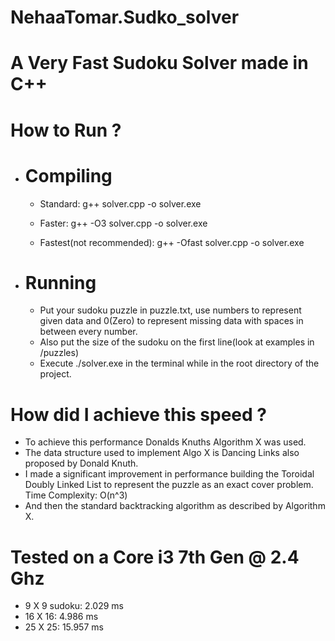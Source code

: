 # NehaaTomar.Sudko_solver
# A Very Fast Sudoku Solver made in C++

# How to Run ?
- # Compiling
  - Standard: g++ solver.cpp -o solver.exe
  
  - Faster: g++ -O3 solver.cpp -o solver.exe
  
  - Fastest(not recommended): g++ -Ofast solver.cpp -o solver.exe
  
- # Running
  - Put your sudoku puzzle in puzzle.txt, use numbers to represent given data and 0(Zero) to represent missing data with spaces in between every number.
  - Also put the size of the sudoku on the first line(look at examples in /puzzles)
  - Execute ./solver.exe in the terminal while in the root directory of the project.


# How did I achieve this speed ?
- To achieve this performance Donalds Knuths Algorithm X was used.
- The data structure used to implement Algo X is Dancing Links also proposed by Donald Knuth.
- I made a significant improvement in performance building the Toroidal Doubly Linked List to represent the puzzle as an exact cover problem. Time Complexity: O(n^3)
- And then the standard backtracking algorithm as described by Algorithm X.

# Tested on a Core i3 7th Gen @ 2.4 Ghz
- 9 X 9 sudoku: 2.029 ms
- 16 X 16: 4.986 ms
- 25 X 25: 15.957 ms
